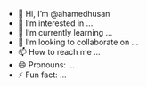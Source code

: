 - 👋 Hi, I’m @ahamedhusan
- 👀 I’m interested in ...
- 🌱 I’m currently learning ...
- 💞️ I’m looking to collaborate on ...
- 📫 How to reach me ...
- 😄 Pronouns: ...
- ⚡ Fun fact: ...

<!---
ahamedhusan/ahamedhusan is a ✨ special ✨ repository because its `README.md` (this file) appears on your GitHub profile.
You can click the Preview link to take a look at your changes.
--->
<!---CODING___
Weather Dashboard
Description
The Weather Dashboard is a web-based application that allows users to search for weather conditions of various cities across the globe. It displays current weather data, a 5-day forecast, and other useful weather-related information such as humidity, wind speed, and UV index. This project leverages third-party APIs to gather weather data and display it in a user-friendly interface.

Features
Search for City: Search for the current weather and 5-day forecast for any city.
Current Weather: Displays temperature, humidity, wind speed, and UV index.
5-Day Forecast: Shows the forecast for the next 5 days, including temperatures and weather conditions.
Responsive UI: The dashboard is responsive and works well on both mobile and desktop.
Weather Icons: Display weather icons based on the conditions (e.g., sunny, rainy, cloudy).
Local Storage: Saves your recent city searches for quick access on subsequent visits.
Tech Stack
HTML/CSS: For the structure and styling of the dashboard.
JavaScript: For the dynamic behavior and API integration.
